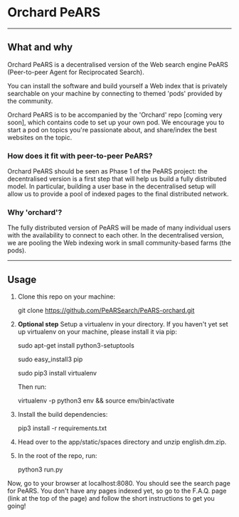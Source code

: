 # Orchard PeARS
----
## What and why

Orchard PeARS is a decentralised version of the Web search engine PeARS (Peer-to-peer Agent for Reciprocated Search). 

You can install the software and build yourself a Web index that is privately searchable on your machine by connecting to themed 'pods' provided by the community. 

Orchard PeARS is to be accompanied by the 'Orchard' repo [coming very soon], which contains code to set up your own pod. We encourage you to start a pod on topics you're passionate about, and share/index the best websites on the topic.


### How does it fit with peer-to-peer PeARS?

Orchard PeARS should be seen as Phase 1 of the PeARS project: the decentralised version is a first step that will help us build a fully distributed model. In particular, building a user base in the decentralised setup will allow us to provide a pool of indexed pages to the final distributed network.

### Why 'orchard'?

The fully distributed version of PeARS will be made of many individual users with the availability to connect to each other. In the decentralised version, we are pooling the Web indexing work in small community-based farms (the pods).

----
## Usage

1. Clone this repo on your machine:

    git clone https://github.com/PeARSearch/PeARS-orchard.git


2. **Optional step** Setup a virtualenv in your directory. If you haven't yet set up virtualenv on your machine, please install it via pip:


    sudo apt-get install python3-setuptools

    sudo easy_install3 pip    

    sudo pip3 install virtualenv

    Then run:

    virtualenv -p python3 env && source env/bin/activate

3. Install the build dependencies:

    pip3 install -r requirements.txt

4. Head over to the app/static/spaces directory and unzip english.dm.zip.

5. In the root of the repo, run:

    python3 run.py

Now, go to your browser at localhost:8080. You should see the search page for PeARS. You don't have any pages indexed yet, so go to the F.A.Q. page (link at the top of the page) and follow the short instructions to get you going!


